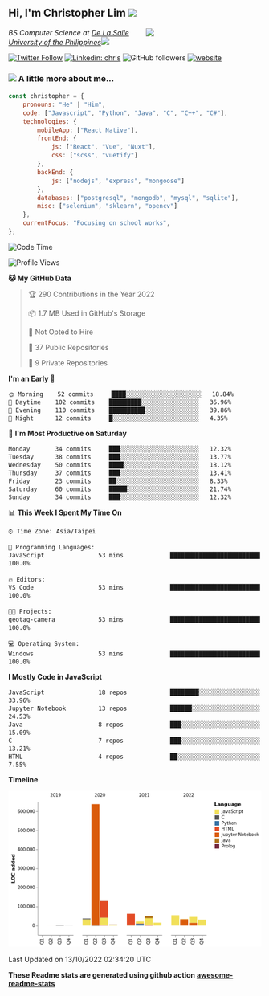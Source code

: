 <h2>Hi, I'm Christopher Lim <img src="https://media3.giphy.com/media/r3SVtaGUukD5V6UjzP/giphy.gif" width="50" /></h2>
<img align='right' src="https://media.giphy.com/media/M9gbBd9nbDrOTu1Mqx/giphy.gif" width="230">
<p><em>BS Computer Science at <a href="https://www.dlsu.edu.ph/">De La Salle University of the Philippines</a><img src="https://media.giphy.com/media/WUlplcMpOCEmTGBtBW/giphy.gif" width="30"> 
</em></p>

[![Twitter Follow](https://img.shields.io/twitter/follow/ClovesJL?label=Follow)](https://twitter.com/intent/follow?screen_name=ClovesJL)
[![Linkedin: chris](https://img.shields.io/badge/-chris-blue?style=flat-square&logo=Linkedin&logoColor=white&link=https://www.linkedin.com/in/christopher-lim-122831183/)](https://www.linkedin.com/in/christopher-lim-122831183/)
![GitHub followers](https://img.shields.io/github/followers/cc-visionary?label=Follow&style=social)
[![website](https://img.shields.io/badge/Website-46a2f1.svg?&style=flat-square&logo=Google-Chrome&logoColor=white&link=http://christopherlim.surge.sh/)](http://christopherlim.surge.sh/)

### <img src="https://media.giphy.com/media/VgCDAzcKvsR6OM0uWg/giphy.gif" width="50"> A little more about me...  

```javascript
const christopher = {
    pronouns: "He" | "Him",
    code: ["Javascript", "Python", "Java", "C", "C++", "C#"],
    technologies: {
        mobileApp: ["React Native"],
        frontEnd: {
            js: ["React", "Vue", "Nuxt"],
            css: ["scss", "vuetify"]
        },
        backEnd: {
            js: ["nodejs", "express", "mongoose"]
        },
        databases: ["postgresql", "mongodb", "mysql", "sqlite"],
        misc: ["selenium", "sklearn", "opencv"]
    },
    currentFocus: "Focusing on school works",
};
```

<!--START_SECTION:waka-->
![Code Time](http://img.shields.io/badge/Code%20Time-480%20hrs%2012%20mins-blue)

![Profile Views](http://img.shields.io/badge/Profile%20Views-3-blue)

**🐱 My GitHub Data** 

> 🏆 290 Contributions in the Year 2022
 > 
> 📦 1.7 MB Used in GitHub's Storage 
 > 
> 🚫 Not Opted to Hire
 > 
> 📜 37 Public Repositories 
 > 
> 🔑 9 Private Repositories  
 > 
**I'm an Early 🐤** 

```text
🌞 Morning    52 commits     ████░░░░░░░░░░░░░░░░░░░░░   18.84% 
🌆 Daytime    102 commits    █████████░░░░░░░░░░░░░░░░   36.96% 
🌃 Evening    110 commits    ██████████░░░░░░░░░░░░░░░   39.86% 
🌙 Night      12 commits     █░░░░░░░░░░░░░░░░░░░░░░░░   4.35%

```
📅 **I'm Most Productive on Saturday** 

```text
Monday       34 commits     ███░░░░░░░░░░░░░░░░░░░░░░   12.32% 
Tuesday      38 commits     ███░░░░░░░░░░░░░░░░░░░░░░   13.77% 
Wednesday    50 commits     ████░░░░░░░░░░░░░░░░░░░░░   18.12% 
Thursday     37 commits     ███░░░░░░░░░░░░░░░░░░░░░░   13.41% 
Friday       23 commits     ██░░░░░░░░░░░░░░░░░░░░░░░   8.33% 
Saturday     60 commits     █████░░░░░░░░░░░░░░░░░░░░   21.74% 
Sunday       34 commits     ███░░░░░░░░░░░░░░░░░░░░░░   12.32%

```


📊 **This Week I Spent My Time On** 

```text
⌚︎ Time Zone: Asia/Taipei

💬 Programming Languages: 
JavaScript               53 mins             █████████████████████████   100.0%

🔥 Editors: 
VS Code                  53 mins             █████████████████████████   100.0%

🐱‍💻 Projects: 
geotag-camera            53 mins             █████████████████████████   100.0%

💻 Operating System: 
Windows                  53 mins             █████████████████████████   100.0%

```

**I Mostly Code in JavaScript** 

```text
JavaScript               18 repos            ████████░░░░░░░░░░░░░░░░░   33.96% 
Jupyter Notebook         13 repos            ██████░░░░░░░░░░░░░░░░░░░   24.53% 
Java                     8 repos             ███░░░░░░░░░░░░░░░░░░░░░░   15.09% 
C                        7 repos             ███░░░░░░░░░░░░░░░░░░░░░░   13.21% 
HTML                     4 repos             ██░░░░░░░░░░░░░░░░░░░░░░░   7.55%

```


**Timeline**

![Chart not found](https://raw.githubusercontent.com/cc-visionary/cc-visionary/master/charts/bar_graph.png) 


 Last Updated on 13/10/2022 02:34:20 UTC
<!--END_SECTION:waka-->

**These Readme stats are generated using github action [awesome-readme-stats](https://github.com/anmol098/waka-readme-stats)**
